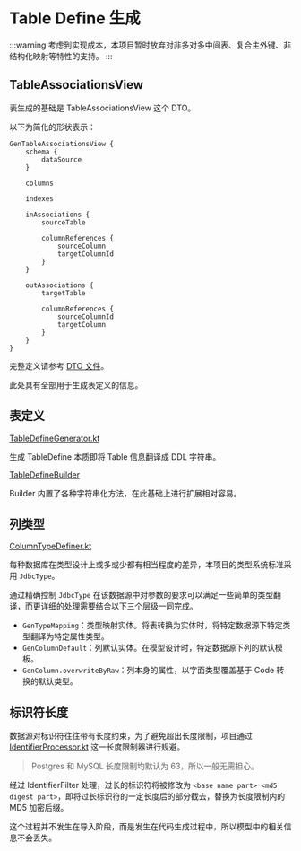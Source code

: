 # Table Define 生成

:::warning
考虑到实现成本，本项目暂时放弃对非多对多中间表、复合主外键、非结构化映射等特性的支持。
:::

## TableAssociationsView

表生成的基础是 TableAssociationsView 这个 DTO。

以下为简化的形状表示：

```
GenTableAssociationsView {
    schema {
        dataSource
    }

    columns

    indexes

    inAssociations {
        sourceTable

        columnReferences {
            sourceColumn
            targetColumnId
        }
    }

    outAssociations {
        targetTable

        columnReferences {
            sourceColumnId
            targetColumn
        }
    }
}
```

完整定义请参考 [DTO 文件](https://github.com/pot-mot/jimmer-code-gen-kotlin/blob/main/src/main/dto/top/potmot/model/GenTable.dto#L73)。

此处具有全部用于生成表定义的信息。

## 表定义

[TableDefineGenerator.kt](https://github.com/pot-mot/jimmer-code-gen-kotlin/blob/main/src/main/kotlin/top/potmot/core/database/generate/TableDefineGenerator.kt)

生成 TableDefine 本质即将 Table 信息翻译成 DDL 字符串。

[TableDefineBuilder](https://github.com/pot-mot/jimmer-code-gen-kotlin/blob/main/src/main/kotlin/top/potmot/core/database/generate/builder/TableDefineBuilder.kt)

Builder 内置了各种字符串化方法，在此基础上进行扩展相对容易。

## 列类型

[ColumnTypeDefiner.kt](https://github.com/pot-mot/jimmer-code-gen-kotlin/blob/main/src/main/kotlin/top/potmot/core/database/generate/columnType/ColumnTypeDefiner.kt)

每种数据库在类型设计上或多或少都有相当程度的差异，本项目的类型系统标准采用 `JdbcType`。

通过精确控制 `JdbcType` 在该数据源中对参数的要求可以满足一些简单的类型翻译，而更详细的处理需要结合以下三个层级一同完成。

- `GenTypeMapping`：类型映射实体。将表转换为实体时，将特定数据源下特定类型翻译为特定属性类型。
- `GenColumnDefault`：列默认实体。在模型设计时，特定数据源下列的默认模板。
- `GenColumn.overwriteByRaw`：列本身的属性，以字面类型覆盖基于 Code 转换的默认类型。

## 标识符长度

数据源对标识符往往带有长度约束，为了避免超出长度限制，项目通过 [IdentifierProcessor.kt](https://github.com/pot-mot/jimmer-code-gen-kotlin/blob/main/src/main/kotlin/top/potmot/core/database/generate/identifier/IdentifierProcessor.kt) 这一长度限制器进行规避。

> Postgres 和 MySQL 长度限制均默认为 63，所以一般无需担心。

经过 IdentifierFilter 处理，过长的标识符将被修改为 `<base name part> <md5 digest part>`，即将过长标识符的一定长度后的部分截去，替换为长度限制内的 MD5 加密后缀。

这个过程并不发生在导入阶段，而是发生在代码生成过程中，所以模型中的相关信息不会丢失。
